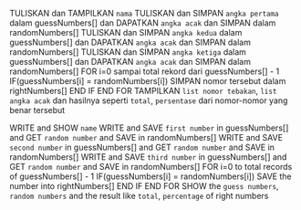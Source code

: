 TULISKAN dan TAMPILKAN `nama`
TULISKAN dan SIMPAN `angka pertama` dalam guessNumbers[] dan DAPATKAN `angka acak` dan SIMPAN dalam randomNumbers[]
TULISKAN dan SIMPAN `angka kedua` dalam guessNumbers[] dan DAPATKAN `angka acak` dan SIMPAN dalam randomNumbers[]
TULISKAN dan SIMPAN `angka ketiga` dalam guessNumbers[] dan DAPATKAN `angka acak` dan SIMPAN dalam randomNumbers[]
FOR i=0 sampai total rekord dari guessNumbers[] - 1
    IF(guessNumbers[i] = randomNumbers[i])
        SIMPAN nomor tersebut dalam rightNumbers[]
    END IF
END FOR
TAMPILKAN `list nomor tebakan`, `list angka acak` dan hasilnya seperti `total`, `persentase` dari nomor-nomor yang benar tersebut

WRITE and SHOW `name`
WRITE and SAVE `first number` in guessNumbers[] and GET `random number` and SAVE in randomNumbers[]
WRITE and SAVE `second number` in guessNumbers[] and GET `random number` and SAVE in randomNumbers[]
WRITE and SAVE `third number` in guessNumbers[] and GET `random number` and SAVE in randomNumbers[]
FOR i=0 to total records of guessNumbers[] - 1
    IF(guessNumbers[i] = randomNumbers[i])
        SAVE the number into rightNumbers[]
    END IF
END FOR
SHOW the `guess numbers`, `random numbers` and the result like `total`, `percentage` of right numbers